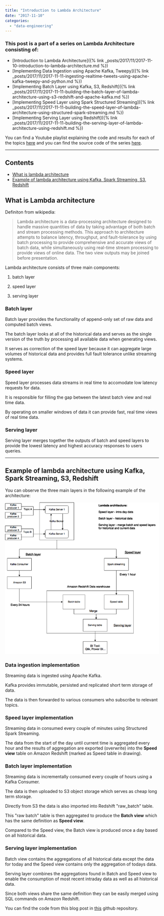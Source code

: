 ```yaml
---
title: "Introduction to Lambda Architecture"
date: "2017-11-10"
categories: 
  - "data-engineering"
---
```


### This post is a part of a series on Lambda Architecture consisting of:

- [Introduction to Lambda Architecture]({% link _posts/2017/11/2017-11-10-introduction-to-lambda-architecture.md %})
- [Implementing Data Ingestion using Apache Kafka, Tweepy]({% link _posts/2017/11/2017-11-11-ingesting-realtime-tweets-using-apache-kafka-tweepy-and-python.md %})
- [Implementing Batch Layer using Kafka, S3, Redshift]({% link _posts/2017/11/2017-11-11-building-the-batch-layer-of-lambda-architecture-using-s3-redshift-and-apache-kafka.md %})
- [Implementing Speed Layer using Spark Structured Streaming]({% link _posts/2017/11/2017-11-11-building-the-speed-layer-of-lambda-architecture-using-structured-spark-streaming.md %})
- [Implementing Serving Layer using Redshift]({% link _posts/2017/11/2017-11-11-building-the-serving-layer-of-lambda-architecture-using-redshift.md %})

You can find a Youtube playlist explaining the code and results for each of the topics [here](https://www.youtube.com/playlist?list=PLEskekTL9hAMmu254pR7u-nbPdPbp5BDq) and you can find the source code of the series [here](https://github.com/dorianbg/lambda-architecture-demo).

* * *

## Contents

- [What is lambda architecture](#1)
- [Example of lambda architecture using Kafka, Spark Streaming, S3, Redshift](#2)

## What is Lambda architecture

Definiton from wikipedia:

> Lambda architecture is a data-processing architecture designed to handle massive quantities of data by taking advantage of both batch and stream processing methods. This approach to architecture attempts to balance latency, throughput, and fault-tolerance by using batch processing to provide comprehensive and accurate views of batch data, while simultaneously using real-time stream processing to provide views of online data. The two view outputs may be joined before presentation.

Lambda architecture consists of three main components:

1. batch layer
    
2. speed layer
    
3. serving layer
    

### Batch layer

Batch layer provides the functionality of append-only set of raw data and computed batch views.

The batch layer looks at all of the historical data and serves as the single version of the truth by processing all available data when generating views.

It serves as correction of the speed layer because it can aggregate large volumes of historical data and provides full fault tolerance unlike streaming systems.

### Speed layer

Speed layer processes data streams in real time to accomodate low latency requests for data.

It is responsible for filling the gap between the latest batch view and real time data.

By operating on smaller windows of data it can provide fast, real time views of real time data.

### Serving layer

Serving layer merges together the outputs of batch and speed layers to provide the lowest latency and highest accuracy responses to users queries.

* * *

 

## Example of lambda architecture using Kafka, Spark Streaming, S3, Redshift

You can observe the three main layers in the following example of the architecture:

![Lambda_architecture-2.png](assets/img/old_blog_post_images/lambda_architecture-2.png)

### Data ingestion implementation

Streaming data is ingested using Apache Kafka.

Kafka provides immutable, persisted and replicated short term storage of data.

The data is then forwarded to various consumers who subscribe to relevant topics.

### Speed layer implementation

Streaming data in consumed every couple of minutes using Structured Spark Streaming.

The data from the start of the day until current time is aggregated every hour and the results of aggregation are exported (overwrite) into the **Speed view** table on Amazon Redshift (marked as Speed table in drawing).

### Batch layer implementation

Streaming data is incrementally consumed every couple of hours using a Kafka Consumer.

The data is then uploaded to S3 object storage which serves as cheap long term storage.

Directly from S3 the data is also imported into Redshift "raw_batch" table.

This "raw batch" table is then aggregated to produce the **Batch view** which has the same definition as **Speed view**.

Compared to the Speed view, the Batch view is produced once a day based on all historical data.

### Serving layer implementation

Batch view contains the aggregations of all historical data except the data for today and the Speed view contains only the aggregation of todays data.

Serving layer combines the aggregations found in Batch and Speed view to enable the consumption of most recent intraday data as well as all historical data.

Since both views share the same definition they can be easily merged using SQL commands on Amazon Redshift.

 

You can find the code from this blog post in [this](https://github.com/dorianb96/lambda-architecture-demo) github repository.
